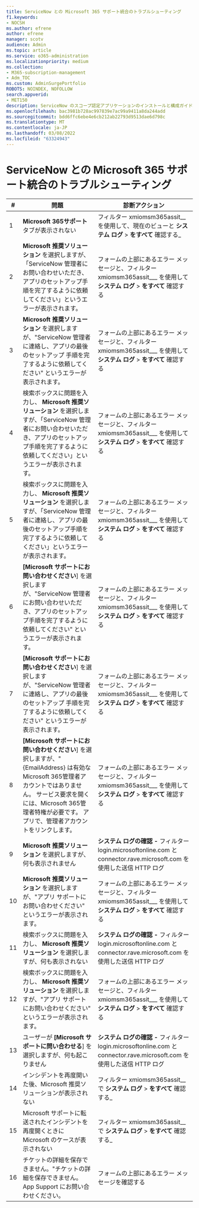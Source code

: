 ```yaml
---
title: ServiceNow との Microsoft 365 サポート統合のトラブルシューティング
f1.keywords:
- NOCSH
ms.author: efrene
author: efrene
manager: scotv
audience: Admin
ms.topic: article
ms.service: o365-administration
ms.localizationpriority: medium
ms.collection:
- M365-subscription-management
- Adm_TOC
ms.custom: AdminSurgePortfolio
ROBOTS: NOINDEX, NOFOLLOW
search.appverid:
- MET150
description: ServiceNow のスコープ認定アプリケーションのインストールと構成ガイド。
ms.openlocfilehash: bac3981b728ac997839e7ac99a9411a8da244add
ms.sourcegitcommit: bdd6ffc6ebe4e6cb212ab22793d9513dae6d798c
ms.translationtype: MT
ms.contentlocale: ja-JP
ms.lasthandoff: 03/08/2022
ms.locfileid: "63324943"
---
```

# <a name="troubleshooting-microsoft-365-support-integration-with-servicenow"></a>ServiceNow との Microsoft 365 サポート統合のトラブルシューティング

| \#  | 問題  | 診断アクション     |
|-----|--------------------------------|----------------------|
| 1   | **Microsoft 365サポート** タブが表示されない                                                                                                                                                                                    | フィルター xmiomsm365assit\_\_ を使用して、現在のビューと **システム ログ** &gt; **をすべて** 確認する\_                        |
| 2   | **Microsoft 推奨ソリューション** を選択しますが、「ServiceNow 管理者にお問い合わせいただき、アプリのセットアップ手順を完了するように依頼してください」というエラーが表示されます。                                                                      | フォームの上部にあるエラー メッセージと、フィルター xmiomsm365assit\_\_\_ を使用して **システム ログ** &gt; **をすべて** 確認する     |
| 3   | **Microsoft 推奨ソリューション** を選択しますが、"ServiceNow 管理者に連絡し、アプリの最後のセットアップ 手順を完了するように依頼してください" というエラーが表示されます。                                                                | フォームの上部にあるエラー メッセージと、フィルター xmiomsm365assit\_\_\_ を使用して **システム ログ** &gt; **をすべて** 確認する     |
| 4   | 検索ボックスに問題を入力し、 **Microsoft 推奨ソリューション** を選択しますが、「ServiceNow 管理者にお問い合わせいただき、アプリのセットアップ手順を完了するように依頼してください」というエラーが表示されます。                                   | フォームの上部にあるエラー メッセージと、フィルター xmiomsm365assit\_\_\_ を使用して **システム ログ** &gt; **をすべて** 確認する     |
| 5   | 検索ボックスに問題を入力し、 **Microsoft 推奨ソリューション** を選択しますが、「ServiceNow 管理者に連絡し、アプリの最後のセットアップ手順を完了するように依頼してください」というエラーが表示されます。                                 | フォームの上部にあるエラー メッセージと、フィルター xmiomsm365assit\_\_\_ を使用して **システム ログ** &gt; **をすべて** 確認する     |
| 6    | **[Microsoft サポートにお問い合わせください**] を選択しますが、"ServiceNow 管理者にお問い合わせいただき、アプリのセットアップ手順を完了するように依頼してください" というエラーが表示されます。                                                                       | フォームの上部にあるエラー メッセージと、フィルター xmiomsm365assit\_\_\_ を使用して **システム ログ** &gt; **をすべて** 確認する     |
| 7    | **[Microsoft サポートにお問い合わせください**] を選択しますが、"ServiceNow 管理者に連絡し、アプリの最後のセットアップ 手順を完了するように依頼してください" というエラーが表示されます。                                                                 | フォームの上部にあるエラー メッセージと、フィルター xmiomsm365assit\_\_\_ を使用して **システム ログ** &gt; **をすべて** 確認する     |
| 8    | **[Microsoft サポートにお問い合わせください**] を選択しますが、"{EmailAddress} は有効なMicrosoft 365管理者アカウントではありません。 サービス要求を開くには、Microsoft 365管理者特権が必要です。 アプリで、管理者アカウントをリンクします。 | フォームの上部にあるエラー メッセージと、フィルター xmiomsm365assit\_\_\_ を使用して **システム ログ** &gt; **をすべて** 確認する     |
| 9    | **Microsoft 推奨ソリューション** を選択しますが、何も表示されません                                                                                                                                                            | **システム ログの確認 -** フィルター login.microsoftonline.com と connector.rave.microsoft.com を使用した送信 HTTP ログ |
| 10  | **Microsoft 推奨ソリューション** を選択しますが、"アプリ サポートにお問い合わせください" というエラーが表示されます。                                                                                                                                     | フォームの上部にあるエラー メッセージと、フィルター xmiomsm365assit\_\_\_ を使用して **システム ログ** &gt; **をすべて** 確認する     |
| 11  | 検索ボックスに問題を入力し、 **Microsoft 推奨ソリューション** を選択しますが、何も表示されない                                                                                                                             | **システム ログの確認 -** フィルター login.microsoftonline.com と connector.rave.microsoft.com を使用した送信 HTTP ログ |
| 12   | 検索ボックスに問題を入力し、 **Microsoft 推奨ソリューション** を選択しますが、"アプリ サポートにお問い合わせください" というエラーが表示されます。                                                                                                      | フォームの上部にあるエラー メッセージと、フィルター xmiomsm365assit\_\_\_ を使用して **システム ログ** &gt; **をすべて** 確認する     |
| 13  | ユーザーが **[Microsoft サポートに問い合わせる**] を選択しますが、何も起こりません                                                                                                                                                            | **システム ログの確認 -** フィルター login.microsoftonline.com と connector.rave.microsoft.com を使用した送信 HTTP ログ |
| 14  | インシデントを再度開いた後、Microsoft 推奨ソリューションが表示されない                                                                                                                                                      | フィルター xmiomsm365assit\_\_ で **システム ログ** &gt; **をすべて** 確認する\_                                              |
| 15  | Microsoft サポートに転送されたインシデントを再度開くときに Microsoft のケースが表示されない                                                                                                                            | フィルター xmiomsm365assit\_\_ で **システム ログ** &gt; **をすべて** 確認する\_                                              |
| 16  | チケットの詳細を保存できません。"チケットの詳細を保存できません。 App Support にお問い合わせください。                                                                                                                          | フォームの上部にあるエラー メッセージを確認する                                                                            |
